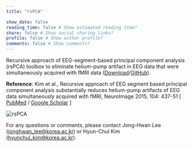 ```yaml
---
title: "rsPCA"

show_date: false 
reading_time: false # Show estimated reading time?
share: false # Show social sharing links?
profile: false # Show author profile?
comments: false # Show comments?
---
```


Recursive approach of EEG-segment-based principal component analysis (rsPCA) toolbox to eliminate helium-pump artifact in EEG data that were simultaneously acquired with fMRI data 
([Download](http://bspl.korea.ac.kr/rspca.zip)/[GitHub](https://github.com/rsPCA/rspcacode)). 

**Reference**: Kim et al., Recursive approach of EEG segment based principal component analysis substantially reduces helium-pump artifacts of EEG data simultaneously acquired with fMRI, NeuroImage 2015, 104: 437-51 
[ [PubMed](http://www.ncbi.nlm.nih.gov/pubmed/?term=Recursive+approach+of+EEG+segment+based+principal+component+analysis+substantially+reduces+helium-pump+artifacts+of+EEG+data+simultaneously+acquired+with+fMRI) / 
[Google Scholar](https://scholar.google.com/scholar?q=Recursive+approach+of+EEG+segment+based+principal+component+analysis+substantially+reduces+helium-pump+artifacts+of+EEG+data+simultaneously+acquired+with+fMRI&btnG=&hl=en&lr=lang_en&as_sdt=0%2C5) ] 

![rsPCA](https://sites.google.com/site/bsplkoreauniversity/_/rsrc/1625602887601/software/rspca/main_rspca.png?height=232&width=400)

For any questions or comments, please contact Jong-Hwan Lee (jonghwan_lee@korea.ac.kr) or Hyun-Chul Kim (hyunchul_kim@korea.ac.kr).
